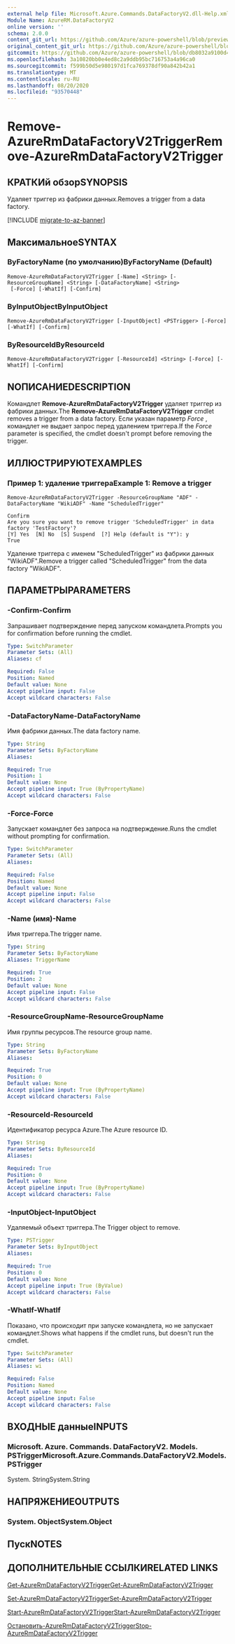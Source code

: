 ```yaml
---
external help file: Microsoft.Azure.Commands.DataFactoryV2.dll-Help.xml
Module Name: AzureRM.DataFactoryV2
online version: ''
schema: 2.0.0
content_git_url: https://github.com/Azure/azure-powershell/blob/preview/src/ResourceManager/DataFactories/Commands.DataFactoryV2/help/Remove-AzureRmDataFactoryV2Trigger.md
original_content_git_url: https://github.com/Azure/azure-powershell/blob/preview/src/ResourceManager/DataFactories/Commands.DataFactoryV2/help/Remove-AzureRmDataFactoryV2Trigger.md
gitcommit: https://github.com/Azure/azure-powershell/blob/db8032a9100d47fd3aa4248c7807d8e0bb538e83
ms.openlocfilehash: 3a10820bb0e4ed8c2a9ddb95bc716753a4a96ca0
ms.sourcegitcommit: f599b50d5e980197d1fca769378df90a842b42a1
ms.translationtype: MT
ms.contentlocale: ru-RU
ms.lasthandoff: 08/20/2020
ms.locfileid: "93570448"
---
```

# <span data-ttu-id="c6203-101">Remove-AzureRmDataFactoryV2Trigger</span><span class="sxs-lookup"><span data-stu-id="c6203-101">Remove-AzureRmDataFactoryV2Trigger</span></span>

## <span data-ttu-id="c6203-102">КРАТКИй обзор</span><span class="sxs-lookup"><span data-stu-id="c6203-102">SYNOPSIS</span></span>
<span data-ttu-id="c6203-103">Удаляет триггер из фабрики данных.</span><span class="sxs-lookup"><span data-stu-id="c6203-103">Removes a trigger from a data factory.</span></span>

[!INCLUDE [migrate-to-az-banner](../../includes/migrate-to-az-banner.md)]

## <span data-ttu-id="c6203-104">Максимальное</span><span class="sxs-lookup"><span data-stu-id="c6203-104">SYNTAX</span></span>

### <span data-ttu-id="c6203-105">ByFactoryName (по умолчанию)</span><span class="sxs-lookup"><span data-stu-id="c6203-105">ByFactoryName (Default)</span></span>
```
Remove-AzureRmDataFactoryV2Trigger [-Name] <String> [-ResourceGroupName] <String> [-DataFactoryName] <String>
 [-Force] [-WhatIf] [-Confirm]
```

### <span data-ttu-id="c6203-106">ByInputObject</span><span class="sxs-lookup"><span data-stu-id="c6203-106">ByInputObject</span></span>
```
Remove-AzureRmDataFactoryV2Trigger [-InputObject] <PSTrigger> [-Force] [-WhatIf] [-Confirm]
```

### <span data-ttu-id="c6203-107">ByResourceId</span><span class="sxs-lookup"><span data-stu-id="c6203-107">ByResourceId</span></span>
```
Remove-AzureRmDataFactoryV2Trigger [-ResourceId] <String> [-Force] [-WhatIf] [-Confirm]
```

## <span data-ttu-id="c6203-108">NОПИСАНИЕ</span><span class="sxs-lookup"><span data-stu-id="c6203-108">DESCRIPTION</span></span>
<span data-ttu-id="c6203-109">Командлет **Remove-AzureRmDataFactoryV2Trigger** удаляет триггер из фабрики данных.</span><span class="sxs-lookup"><span data-stu-id="c6203-109">The **Remove-AzureRmDataFactoryV2Trigger** cmdlet removes a trigger from a data factory.</span></span> <span data-ttu-id="c6203-110">Если указан параметр _Force_ , командлет не выдает запрос перед удалением триггера.</span><span class="sxs-lookup"><span data-stu-id="c6203-110">If the _Force_ parameter is specified, the cmdlet doesn't prompt before removing the trigger.</span></span>

## <span data-ttu-id="c6203-111">ИЛЛЮСТРИРУЮТ</span><span class="sxs-lookup"><span data-stu-id="c6203-111">EXAMPLES</span></span>

### <span data-ttu-id="c6203-112">Пример 1: удаление триггера</span><span class="sxs-lookup"><span data-stu-id="c6203-112">Example 1: Remove a trigger</span></span>
```
Remove-AzureRmDataFactoryV2Trigger -ResourceGroupName "ADF" -DataFactoryName "WikiADF" -Name "ScheduledTrigger"

Confirm
Are you sure you want to remove trigger 'ScheduledTrigger' in data factory 'TestFactory'?
[Y] Yes  [N] No  [S] Suspend  [?] Help (default is "Y"): y
True
```

<span data-ttu-id="c6203-113">Удаление триггера с именем "ScheduledTrigger" из фабрики данных "WikiADF".</span><span class="sxs-lookup"><span data-stu-id="c6203-113">Remove a trigger called "ScheduledTrigger" from the data factory "WikiADF".</span></span>

## <span data-ttu-id="c6203-114">ПАРАМЕТРЫ</span><span class="sxs-lookup"><span data-stu-id="c6203-114">PARAMETERS</span></span>

### <span data-ttu-id="c6203-115">-Confirm</span><span class="sxs-lookup"><span data-stu-id="c6203-115">-Confirm</span></span>
<span data-ttu-id="c6203-116">Запрашивает подтверждение перед запуском командлета.</span><span class="sxs-lookup"><span data-stu-id="c6203-116">Prompts you for confirmation before running the cmdlet.</span></span>

```yaml
Type: SwitchParameter
Parameter Sets: (All)
Aliases: cf

Required: False
Position: Named
Default value: None
Accept pipeline input: False
Accept wildcard characters: False
```

### <span data-ttu-id="c6203-117">-DataFactoryName</span><span class="sxs-lookup"><span data-stu-id="c6203-117">-DataFactoryName</span></span>
<span data-ttu-id="c6203-118">Имя фабрики данных.</span><span class="sxs-lookup"><span data-stu-id="c6203-118">The data factory name.</span></span>

```yaml
Type: String
Parameter Sets: ByFactoryName
Aliases: 

Required: True
Position: 1
Default value: None
Accept pipeline input: True (ByPropertyName)
Accept wildcard characters: False
```

### <span data-ttu-id="c6203-119">-Force</span><span class="sxs-lookup"><span data-stu-id="c6203-119">-Force</span></span>
<span data-ttu-id="c6203-120">Запускает командлет без запроса на подтверждение.</span><span class="sxs-lookup"><span data-stu-id="c6203-120">Runs the cmdlet without prompting for confirmation.</span></span>

```yaml
Type: SwitchParameter
Parameter Sets: (All)
Aliases: 

Required: False
Position: Named
Default value: None
Accept pipeline input: False
Accept wildcard characters: False
```

### <span data-ttu-id="c6203-121">-Name (имя)</span><span class="sxs-lookup"><span data-stu-id="c6203-121">-Name</span></span>
<span data-ttu-id="c6203-122">Имя триггера.</span><span class="sxs-lookup"><span data-stu-id="c6203-122">The trigger name.</span></span>

```yaml
Type: String
Parameter Sets: ByFactoryName
Aliases: TriggerName

Required: True
Position: 2
Default value: None
Accept pipeline input: False
Accept wildcard characters: False
```

### <span data-ttu-id="c6203-123">-ResourceGroupName</span><span class="sxs-lookup"><span data-stu-id="c6203-123">-ResourceGroupName</span></span>
<span data-ttu-id="c6203-124">Имя группы ресурсов.</span><span class="sxs-lookup"><span data-stu-id="c6203-124">The resource group name.</span></span>

```yaml
Type: String
Parameter Sets: ByFactoryName
Aliases: 

Required: True
Position: 0
Default value: None
Accept pipeline input: True (ByPropertyName)
Accept wildcard characters: False
```

### <span data-ttu-id="c6203-125">-ResourceId</span><span class="sxs-lookup"><span data-stu-id="c6203-125">-ResourceId</span></span>
<span data-ttu-id="c6203-126">Идентификатор ресурса Azure.</span><span class="sxs-lookup"><span data-stu-id="c6203-126">The Azure resource ID.</span></span>

```yaml
Type: String
Parameter Sets: ByResourceId
Aliases: 

Required: True
Position: 0
Default value: None
Accept pipeline input: True (ByPropertyName)
Accept wildcard characters: False
```

### <span data-ttu-id="c6203-127">-InputObject</span><span class="sxs-lookup"><span data-stu-id="c6203-127">-InputObject</span></span>
<span data-ttu-id="c6203-128">Удаляемый объект триггера.</span><span class="sxs-lookup"><span data-stu-id="c6203-128">The Trigger object to remove.</span></span>

```yaml
Type: PSTrigger
Parameter Sets: ByInputObject
Aliases: 

Required: True
Position: 0
Default value: None
Accept pipeline input: True (ByValue)
Accept wildcard characters: False
```

### <span data-ttu-id="c6203-129">-WhatIf</span><span class="sxs-lookup"><span data-stu-id="c6203-129">-WhatIf</span></span>
<span data-ttu-id="c6203-130">Показано, что происходит при запуске командлета, но не запускает командлет.</span><span class="sxs-lookup"><span data-stu-id="c6203-130">Shows what happens if the cmdlet runs, but doesn't run the cmdlet.</span></span>

```yaml
Type: SwitchParameter
Parameter Sets: (All)
Aliases: wi

Required: False
Position: Named
Default value: None
Accept pipeline input: False
Accept wildcard characters: False
```

## <span data-ttu-id="c6203-131">ВХОДНЫЕ данные</span><span class="sxs-lookup"><span data-stu-id="c6203-131">INPUTS</span></span>

### <span data-ttu-id="c6203-132">Microsoft. Azure. Commands. DataFactoryV2. Models. PSTrigger</span><span class="sxs-lookup"><span data-stu-id="c6203-132">Microsoft.Azure.Commands.DataFactoryV2.Models.PSTrigger</span></span>
<span data-ttu-id="c6203-133">System. String</span><span class="sxs-lookup"><span data-stu-id="c6203-133">System.String</span></span>


## <span data-ttu-id="c6203-134">НАПРЯЖЕНИЕ</span><span class="sxs-lookup"><span data-stu-id="c6203-134">OUTPUTS</span></span>

### <span data-ttu-id="c6203-135">System. Object</span><span class="sxs-lookup"><span data-stu-id="c6203-135">System.Object</span></span>

## <span data-ttu-id="c6203-136">Пуск</span><span class="sxs-lookup"><span data-stu-id="c6203-136">NOTES</span></span>

## <span data-ttu-id="c6203-137">ДОПОЛНИТЕЛЬНЫЕ ССЫЛКИ</span><span class="sxs-lookup"><span data-stu-id="c6203-137">RELATED LINKS</span></span>
[<span data-ttu-id="c6203-138">Get-AzureRmDataFactoryV2Trigger</span><span class="sxs-lookup"><span data-stu-id="c6203-138">Get-AzureRmDataFactoryV2Trigger</span></span>]()

[<span data-ttu-id="c6203-139">Set-AzureRmDataFactoryV2Trigger</span><span class="sxs-lookup"><span data-stu-id="c6203-139">Set-AzureRmDataFactoryV2Trigger</span></span>]()

[<span data-ttu-id="c6203-140">Start-AzureRmDataFactoryV2Trigger</span><span class="sxs-lookup"><span data-stu-id="c6203-140">Start-AzureRmDataFactoryV2Trigger</span></span>]()

[<span data-ttu-id="c6203-141">Остановить-AzureRmDataFactoryV2Trigger</span><span class="sxs-lookup"><span data-stu-id="c6203-141">Stop-AzureRmDataFactoryV2Trigger</span></span>]()

